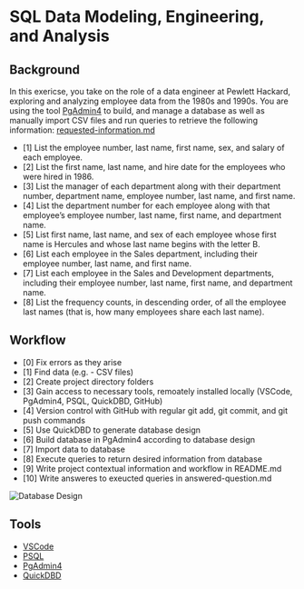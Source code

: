 # SQL Data Modeling, Engineering, and Analysis

## Background
In this exericse, you take on the role of a data engineer at Pewlett Hackard, exploring and analyzing employee data from the 1980s and 1990s. You are using the tool [PgAdmin4](https://www.pgadmin.org/) to build, and manage a database as well as manually import CSV files and run queries to retrieve the following information:
[requested-information.md](https://github.com/robert-z-lehr/Example-SQL-Database/raw/main/requested-information/requested-information.md)
- [1] List the employee number, last name, first name, sex, and salary of each employee.
- [2] List the first name, last name, and hire date for the employees who were hired in 1986.
- [3] List the manager of each department along with their department number, department name, employee number, last name, and first name.
- [4] List the department number for each employee along with that employee’s employee number, last name, first name, and department name.
- [5] List first name, last name, and sex of each employee whose first name is Hercules and whose last name begins with the letter B.
- [6] List each employee in the Sales department, including their employee number, last name, and first name.
- [7] List each employee in the Sales and Development departments, including their employee number, last name, first name, and department name.
- [8] List the frequency counts, in descending order, of all the employee last names (that is, how many employees share each last name).

## Workflow
- [0] Fix errors as they arise
- [1] Find data (e.g. - CSV files)
- [2] Create project directory folders
- [3] Gain access to necessary tools, remoately installed locally (VSCode, PgAdmin4, PSQL, QuickDBD, GitHub)
- [4] Version control with GitHub with regular git add, git commit, and git push commands
- [5] Use QuickDBD to generate database design
- [6] Build database in PgAdmin4 according to database design
- [7] Import data to database 
- [8] Execute queries to return desired information from database
- [9] Write project contextual information and workflow in README.md
- [10] Write answeres to exeucted queries in answered-question.md

![Database Design](https://github.com/robert-z-lehr/Example-SQL-Database/raw/main/database-design/QuickDBD-export.png)

## Tools
- [VSCode](https://code.visualstudio.com/)
- [PSQL](https://www.postgresql.org/)
- [PgAdmin4](https://www.pgadmin.org/)
- [QuickDBD](https://www.quickdatabasediagrams.com/)

